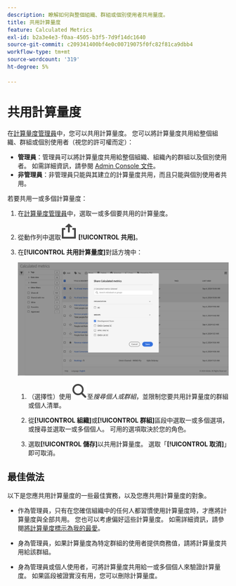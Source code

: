 ```yaml
---
description: 瞭解如何與整個組織、群組或個別使用者共用量度。
title: 共用計算量度
feature: Calculated Metrics
exl-id: b2a3e4e3-f0aa-4505-b3f5-7d9f14dc1640
source-git-commit: c209341400bf4e0c00719075f0fc82f81ca9dbb4
workflow-type: tm+mt
source-wordcount: '319'
ht-degree: 5%

---
```


# 共用計算量度

在[計算量度管理員](cm-manager.md)中，您可以共用計算量度。 您可以將計算量度共用給整個組織、群組或個別使用者（視您的許可權而定）：

* **管理員**：管理員可以將計算量度共用給整個組織、組織內的群組以及個別使用者。 如需詳細資訊，請參閱 [Admin Console 文件](https://helpx.adobe.com/tw/enterprise/using/manage-products.html)。
* **非管理員**：非管理員只能與其建立的計算量度共用，而且只能與個別使用者共用。

若要共用一或多個計算量度：

1. 在[計算量度管理員](cm-manager.md)中，選取一或多個要共用的計算量度。
1. 從動作列中選取![共用](/help/assets/icons/ShareAlt.svg) **[!UICONTROL 共用]**。
1. 在&#x200B;**[!UICONTROL 共用計算量度]**&#x200B;對話方塊中：

   ![共用計算量度對話方塊](assets/share-calculated-metrics-dialog.png)

   1. （選擇性）使用![搜尋](/help/assets/icons/Search.svg)至&#x200B;*搜尋個人或群組*，並限制您要共用計算量度的群組或個人清單。

   1. 從&#x200B;**[!UICONTROL 組織]**&#x200B;或&#x200B;**[!UICONTROL 群組]**&#x200B;區段中選取一或多個選項，或搜尋並選取一或多個個人。 可用的選項取決於您的角色。

   1. 選取&#x200B;**[!UICONTROL 儲存]**&#x200B;以共用計算量度。 選取「**[!UICONTROL 取消]**」即可取消。

## 最佳做法

以下是您應共用計算量度的一些最佳實務，以及您應共用計算量度的對象。

* 作為管理員，只有在您確信組織中的任何人都習慣使用計算量度時，才應將計算量度與全部共用。 您也可以考慮偏好這些計算量度。 如需詳細資訊，請參閱[將計算量度標示為我的最愛](cm-favorite.md)。

* 身為管理員，如果計算量度為特定群組的使用者提供商務值，請將計算量度共用給該群組。

* 身為管理員或個人使用者，可將計算量度共用給一或多個個人來驗證計算量度。 如果區段被證實沒有用，您可以刪除計算量度。


<!--

Depending on your permissions, you can share metrics with your whole organization, groups, or individual users.

|  Role | Permissions |
|---|---|
|  Administrator  | Can share metrics with All, with Groups, and with Users. Groups are set up as permission groups in the Admin console.  |
|  Non-Administrator  | Can share metrics only with individual users.  |

To share a calculated metric:

1. In the Calculated metrics manager, mark the checkbox next to the metric you want to share.

   ![Calculated metrics manager showing the available icons across the top of the window including Hide Filters, Tag, Share, Delete, and Copy.](assets/cm_task_bar.png)

1. Select the **[!UICONTROL Share]** icon. ![](https://spectrum.adobe.com/static/icons/workflow_18/Smock_Share_18_N.svg)

   The Share Calculated metric dialog box displays.

   ![Share Calculated metric window with All selected for the Organization.](assets/cm_share.png)

1. Select **[!UICONTROL Share]**.

1. Choose who you want to share with:

   * **[!UICONTROL All]** (Administrators only): Shares with all users in the organization.

     Consider sharing with all only if it's of use to the entire company and everyone is comfortable using it. In this case, you should also consider making it an [approved metric](/help/components/calc-metrics/cm-workflow/cm-approving.md).
   
   * **[!UICONTROL Groups]** (Administrators only): Select any groups you want to share with.

     Consider sharing with a group if the metric provides good business value for that team.
   
   * **[!UICONTROL Individual users]**: Search for and select the individual users you want to share with.

      This is the only share option available to all users. Administrators might want to use this option to vet and validate a metric prior to making it available to a group or to everyone. If the metric isn't useful, it can be discarded. Administrators should not officially approve this type of metric.

1. Select **[!UICONTROL Share]**.

   The Shared icon appears next to the metric: ![](https://spectrum.adobe.com/static/icons/workflow_18/Smock_Share_18_N.svg).

1. You can filter on metrics shared with you by going to **[!UICONTROL Filters]** > **[!UICONTROL Other Filters]** > **[!UICONTROL Shared with Me]**.

1. (Optional) To filter the list of calculated metrics in the Calculated metrics manager to show only metrics that are shared with you, select the **Filter** icon, expand **[!UICONTROL Other filters]**, then select **[!UICONTROL Shared with me]**.

-->